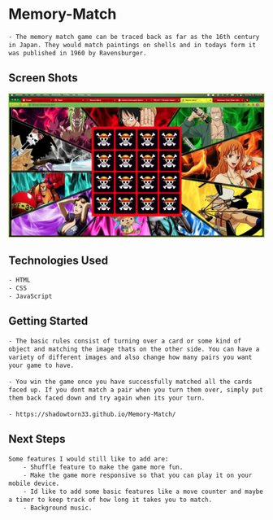 # **Memory-Match**
    - The memory match game can be traced back as far as the 16th century in Japan. They would match paintings on shells and in todays form it was published in 1960 by Ravensburger. 

## Screen Shots

![](MemoryGame.png)

## Technologies Used
    - HTML
    - CSS
    - JavaScript

## Getting Started

    - The basic rules consist of turning over a card or some kind of object and matching the image thats on the other side. You can have a variety of different images and also change how many pairs you want your game to have.

    - You win the game once you have successfully matched all the cards faced up. If you dont match a pair when you turn them over, simply put them back faced down and try again when its your turn. 

    - https://shadowtorn33.github.io/Memory-Match/

## Next Steps
    Some features I would still like to add are:
        - Shuffle feature to make the game more fun.
        - Make the game more responsive so that you can play it on your mobile device.
        - Id like to add some basic features like a move counter and maybe a timer to keep track of how long it takes you to match.
        - Background music.
